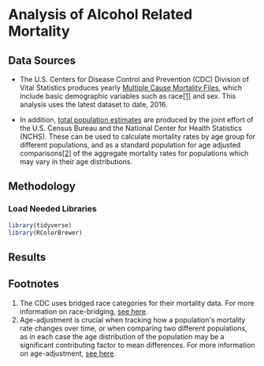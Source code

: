 # Analysis of Alcohol Related Mortality

## Data Sources
* The U.S. Centers for Disease Control and Prevention (CDC) Division of Vital Statistics produces yearly [Multiple Cause Mortality Files](https://www.cdc.gov/nchs/data_access/vitalstatsonline.htm#Mortality_Multiple), which include basic demographic variables such as race<span id="a1">[[1]](#f1)</span> and sex. This analysis uses the latest dataset to date, 2016.

* In addition, [total population estimates](https://wonder.cdc.gov/bridged-race-population.html) are produced by the joint effort of the U.S. Census Bureau and the National Center for Health Statistics (NCHS). These can be used to calculate mortality rates by age group for different populations, and as a standard population for age adjusted comparisons<span id="a2">[[2]](#f2)</span> of the aggregate mortality rates for populations which may vary in their age distributions.

## Methodology
### Load Needed Libraries
~~~r
library(tidyverse)
library(RColorBrewer)
~~~



## Results


## Footnotes
1. <span id="f1"></span>The CDC uses bridged race categories for their mortality data. For more information on race-bridging, [see here](https://www.cdc.gov/nchs/nvss/bridged_race.htm).
2. <span id="f2"></span>Age-adjustment is crucial when tracking how a population's mortality rate changes over time, or when comparing two different populations, as in each case the age distribution of the population may be a significant contributing factor to mean differences. For more information on age-adjustment, [see here](https://www.cdc.gov/nchs/data/statnt/statnt06rv.pdf).